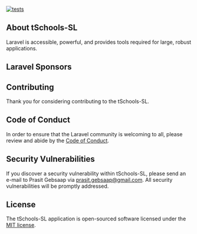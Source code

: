 
[![tests](https://github.com/soap/tschools-sl/actions/workflows/run-tests.yml/badge.svg?branch=main)](https://github.com/soap/tschools-sl/actions/workflows/run-tests.yml)


## About tSchools-SL


Laravel is accessible, powerful, and provides tools required for large, robust applications.


## Laravel Sponsors



## Contributing

Thank you for considering contributing to the tSchools-SL.

## Code of Conduct

In order to ensure that the Laravel community is welcoming to all, please review and abide by the [Code of Conduct](https://laravel.com/docs/contributions#code-of-conduct).

## Security Vulnerabilities

If you discover a security vulnerability within tSchools-SL, please send an e-mail to Prasit Gebsaap via [prasit.gebsaap@gmail.com](mailto:prasit.gebsaap@gmail.com). All security vulnerabilities will be promptly addressed.

## License

The tSchools-SL application is open-sourced software licensed under the [MIT license](https://opensource.org/licenses/MIT).
